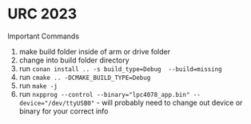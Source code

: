 # URC 2023

Important Commands

1. make build folder inside of arm or drive folder
2. change into build folder directory
3. run `conan install .. -s build_type=Debug  --build=missing`
4. run `cmake .. -DCMAKE_BUILD_TYPE=Debug`
5. run `make -j`
6. run `nxpprog --control --binary="lpc4078_app.bin" --device="/dev/ttyUSB0"` - will probably need to change out device or binary for your correct info
